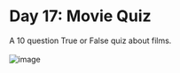 # Day 17: Movie Quiz
A 10 question True or False quiz about films. <br>
<br>
![image](https://github.com/Kitobal/100-days-of-python/assets/114311709/df16d3ac-cfa7-4ab1-862f-8147e09df06b)
